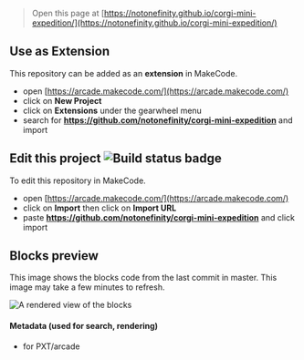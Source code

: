  


> Open this page at [https://notonefinity.github.io/corgi-mini-expedition/](https://notonefinity.github.io/corgi-mini-expedition/)

## Use as Extension

This repository can be added as an **extension** in MakeCode.

* open [https://arcade.makecode.com/](https://arcade.makecode.com/)
* click on **New Project**
* click on **Extensions** under the gearwheel menu
* search for **https://github.com/notonefinity/corgi-mini-expedition** and import

## Edit this project ![Build status badge](https://github.com/notonefinity/corgi-mini-expedition/workflows/MakeCode/badge.svg)

To edit this repository in MakeCode.

* open [https://arcade.makecode.com/](https://arcade.makecode.com/)
* click on **Import** then click on **Import URL**
* paste **https://github.com/notonefinity/corgi-mini-expedition** and click import

## Blocks preview

This image shows the blocks code from the last commit in master.
This image may take a few minutes to refresh.

![A rendered view of the blocks](https://github.com/notonefinity/corgi-mini-expedition/raw/master/.github/makecode/blocks.png)

#### Metadata (used for search, rendering)

* for PXT/arcade
<script src="https://makecode.com/gh-pages-embed.js"></script><script>makeCodeRender("{{ site.makecode.home_url }}", "{{ site.github.owner_name }}/{{ site.github.repository_name }}");</script>

